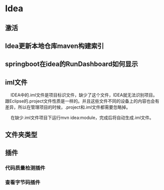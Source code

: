 

# Idea



## 激活
<!-- 
IntelliJ IDEA 2020.2.3永久激活教程
https://www.yuque.com/docs/share/23fc9e41-ad96-4343-aced-a35419117d89


-->

## Idea更新本地仓库maven构建索引
<!-- 

Idea更新本地仓库maven构建索引
https://blog.csdn.net/weixin_42325659/article/details/105649218
-->

## springboot在idea的RunDashboard如何显示
<!-- 
https://jingyan.baidu.com/article/ce4366495a1df73773afd3d3.html
-->

## iml文件  

&emsp; IDEA中的.iml文件是项目标识文件，缺少了这个文件，IDEA就无法识别项目。跟Eclipse的.project文件性质是一样的。并且这些文件不同的设备上的内容也会有差异，所以在管理项目的时候，.project和.iml文件都需要忽略掉。  

&emsp; 在缺少.iml文件项目下运行mvn idea:module，完成后将自动生成.iml文件。  


## 文件夹类型
<!-- 

https://blog.csdn.net/a772304419/article/details/79680775
-->

## 插件  
<!-- 
 Stream Trace 
https://mp.weixin.qq.com/s/-IZ9jDMXUlL4kFt-OZ-qQw
-->

### 代码质量检测插件
<!-- 
https://mp.weixin.qq.com/s/UwS0oGaHR5yV5PIAHx6QZg
-->

### 查看字节码插件
<!-- 

IDEA查看字节码插件
https://blog.csdn.net/qq_38826019/article/details/119273641
--> 